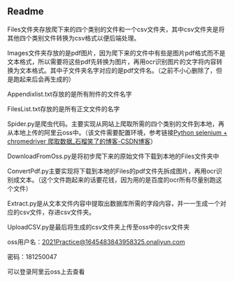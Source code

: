 ## Readme

Files文件夹存放爬下来的四个类别的文件和一个csv文件夹，其中csv文件夹是将其他四个类别文件转换为csv格式以便后端处理。

Images文件夹存放的是pdf图片，因为爬下来的文件中有些是图片pdf格式而不是文本格式，所以需要将这些pdf先转换为图片，再用ocr识别图片的文字将内容转换为文本格式。其中子文件夹名字对应的是pdf文件名。（之前不小心删除了，但是跑起来后会再生成的）

Appendixlist.txt存放的是所有附件的文件名字

FilesList.txt存放的是所有正文文件的名字

Spider.py是爬虫代码。主要实现从网站上爬取所需的四个类别的文件到本地，再从本地上传的阿里云oss中。（该文件需要配置环境，参考链接[Python selenium + chromedriver 爬取数据_石榴笑了的博客-CSDN博客](https://blog.csdn.net/weixin_42947716/article/details/103398015)）

DownloadFromOss.py是将初步爬下来的原始文件下载到本地的Files文件夹中

ConvertPdf.py主要实现将下载到本地的Files的pdf文件先拆成图片，再用ocr识别成文本。（这个文件跑起来的话要花钱，因为用的是百度的ocr所有尽量别跑这个文件）

Extract.py是从文本文件内容中提取出数据库所需的字段内容，并一一生成一个对应的csv文件，存进csv文件夹。

UploadCSV.py是最后将生成的csv文件夹上传至oss中的csv文件夹



oss用户名：2021Practice@1645483843958325.onaliyun.com

密码：181250047

可以登录阿里云oss上去查看